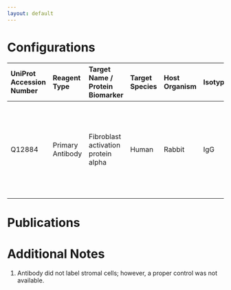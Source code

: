 ```yaml
---
layout: default
---
```


# Configurations

| UniProt Accession Number   | Reagent Type     | Target Name / Protein Biomarker     | Target Species   | Host Organism   | Isotype   | Clonality   | Vendor         | Catalog Number   | Conjugate    | RRID   | Availability   | Method                 | Tissue Preservation   | Target Tissue   | Tissue State        | Detergent         | Antigen Retrieval Conditions                                                               | Dye Inactivation Conditions   | Recommend   | Agree               | Disagree   | Contributor         | Notes       |
|:---------------------------|:-----------------|:------------------------------------|:-----------------|:----------------|:----------|:------------|:---------------|:-----------------|:-------------|:-------|:---------------|:-----------------------|:----------------------|:----------------|:--------------------|:------------------|:-------------------------------------------------------------------------------------------|:------------------------------|:------------|:--------------------|:-----------|:--------------------|:------------|
| Q12884                     | Primary Antibody | Fibroblast activation protein alpha | Human            | Rabbit          | IgG       | Polyclonal  | MilliporeSigma | ABT11            | Unconjugated | NA     | Stock          | Multiplexed 2D Imaging | FFPE                  | Lymph Node      | Follicular Lymphoma | 0.3% Triton-X-100 | pH 6 for 30 minutes ER1 (AR9961) and pH 9 for 30 minutes ER2 (AR9640) using the Leica Bond | NA                            | No          | [0000-0003-4379-8967](https://orcid.org/0000-0003-4379-8967) | NA         | [0000-0003-4379-8967](https://orcid.org/0000-0003-4379-8967) | [1](#notes) |

# Publications



# Additional Notes

<a name="notes"></a>
1. Antibody did not label stromal cells; however, a proper control was not available.
